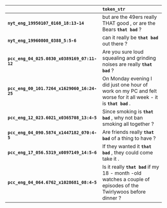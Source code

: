 |                                             | `token_str`                                                                                                        |
|:--------------------------------------------|:-------------------------------------------------------------------------------------------------------------------|
| **`nyt_eng_19950107_0168_18:13-14`**        | but are the 49ers really THAT good , or are the Bears __``that bad``__ ?                                           |
| **`nyt_eng_19960808_0388_5:5-6`**           | can it really be __``that bad``__ out there ?                                                                      |
| **`pcc_eng_04_025.0830_x0389169_07:11-12`** | Are you sure loud squealing and grinding noises are really __``that bad``__ ?                                      |
| **`pcc_eng_00_101.7264_x1629060_16:24-25`** | On Monday evening I did just one hour of work on my PC and felt worse for it all week - it is __``that bad``__ .   |
| **`pcc_eng_12_023.6021_x0365708_13:4-5`**   | Since smoking is __``that bad``__ , why not ban smoking all together ?                                             |
| **`pcc_eng_04_090.5874_x1447182_070:4-5`**  | Are friends really __``that bad``__ of a thing to have ?                                                           |
| **`pcc_eng_17_056.5319_x0897149_14:5-6`**   | If they wanted it __``that bad``__ , they could come take it .                                                     |
| **`pcc_eng_04_064.6762_x1028681_08:4-5`**   | Is it really __``that bad``__ if my 18 - month -old watches a couple of episodes of the Twirlywoos before dinner ? |